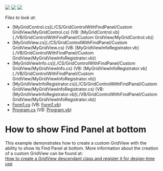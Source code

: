 <!-- default badges list -->
![](https://img.shields.io/endpoint?url=https://codecentral.devexpress.com/api/v1/VersionRange/128631735/11.1.4%2B)
[![](https://img.shields.io/badge/Open_in_DevExpress_Support_Center-FF7200?style=flat-square&logo=DevExpress&logoColor=white)](https://supportcenter.devexpress.com/ticket/details/E3365)
[![](https://img.shields.io/badge/📖_How_to_use_DevExpress_Examples-e9f6fc?style=flat-square)](https://docs.devexpress.com/GeneralInformation/403183)
<!-- default badges end -->
<!-- default file list -->
*Files to look at*:

* [MyGridControl.cs](./CS/GridControlWithFindPanel/Custom GridView/MyGridControl.cs) (VB: [MyGridControl.vb](./VB/GridControlWithFindPanel/Custom GridView/MyGridControl.vb))
* [MyGridView.cs](./CS/GridControlWithFindPanel/Custom GridView/MyGridView.cs) (VB: [MyGridViewInfoRegistrator.vb](./VB/GridControlWithFindPanel/Custom GridView/MyGridViewInfoRegistrator.vb))
* [MyGridViewInfo.cs](./CS/GridControlWithFindPanel/Custom GridView/MyGridViewInfo.cs) (VB: [MyGridViewInfoRegistrator.vb](./VB/GridControlWithFindPanel/Custom GridView/MyGridViewInfoRegistrator.vb))
* [MyGridViewInfoRegistrator.cs](./CS/GridControlWithFindPanel/Custom GridView/MyGridViewInfoRegistrator.cs) (VB: [MyGridViewInfoRegistrator.vb](./VB/GridControlWithFindPanel/Custom GridView/MyGridViewInfoRegistrator.vb))
* [Form1.cs](./CS/GridControlWithFindPanel/Form1.cs) (VB: [Form1.vb](./VB/GridControlWithFindPanel/Form1.vb))
* [Program.cs](./CS/GridControlWithFindPanel/Program.cs) (VB: [Program.vb](./VB/GridControlWithFindPanel/Program.vb))
<!-- default file list end -->
# How to show Find Panel at bottom


<p>This example demonstrates how to create a custom GridView with the ability to show its Find Panel at bottom. More information about the creation of a custom GridView can be found at:<br />
<a href="https://www.devexpress.com/Support/Center/p/A859">How to create a GridView descendant class and register it for design-time use</a></p>

<br/>


